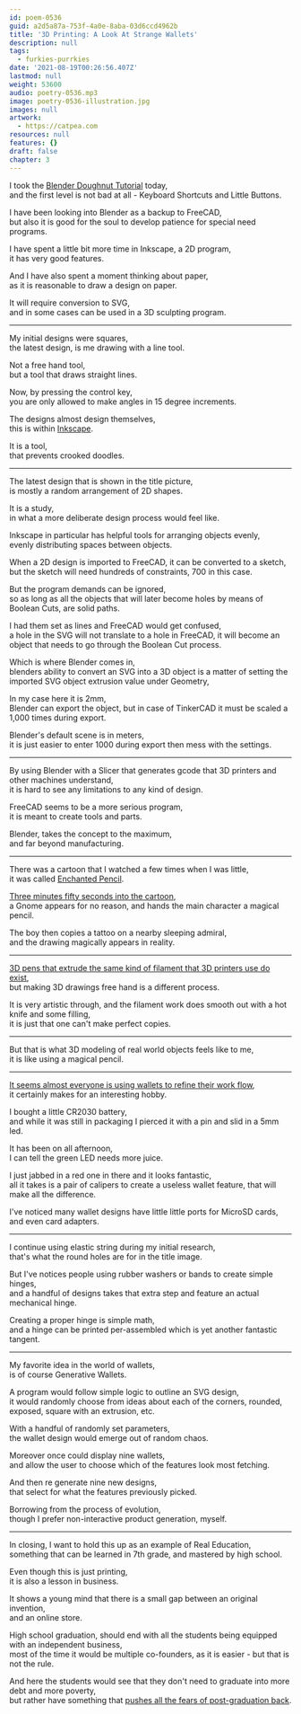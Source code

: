 ```yaml
---
id: poem-0536
guid: a2d5a87a-753f-4a0e-8aba-03d6ccd4962b
title: '3D Printing: A Look At Strange Wallets'
description: null
tags:
  - furkies-purrkies
date: '2021-08-19T00:26:56.407Z'
lastmod: null
weight: 53600
audio: poetry-0536.mp3
image: poetry-0536-illustration.jpg
images: null
artwork:
  - https://catpea.com
resources: null
features: {}
draft: false
chapter: 3
---
```


I took the [Blender Doughnut Tutorial](https://www.youtube.com/watch?v=TPrnSACiTJ4) today,\
and the first level is not bad at all - Keyboard Shortcuts and Little Buttons.

I have been looking into Blender as a backup to FreeCAD,\
but also it is good for the soul to develop patience for special need programs.

I have spent a little bit more time in Inkscape, a 2D program,\
it has very good features.

And I have also spent a moment thinking about paper,\
as it is reasonable to draw a design on paper.

It will require conversion to SVG,\
and in some cases can be used in a 3D sculpting program.

---

My initial designs were squares,\
the latest design, is me drawing with a line tool.

Not a free hand tool,\
but a tool that draws straight lines.

Now, by pressing the control key,\
you are only allowed to make angles in 15 degree increments.

The designs almost design themselves,\
this is within [Inkscape](https://www.youtube.com/results?search_query=Inkscape+tutorial).

It is a tool,\
that prevents crooked doodles.

---

The latest design that is shown in the title picture,\
is mostly a random arrangement of 2D shapes.

It is a study,\
in what a more deliberate design process would feel like.

Inkscape in particular has helpful tools for arranging objects evenly,\
evenly distributing spaces between objects.

When a 2D design is imported to FreeCAD, it can be converted to a sketch,\
but the sketch will need hundreds of constraints, 700 in this case.

But the program demands can be ignored,\
so as long as all the objects that will later become holes by means of Boolean Cuts, are solid paths.

I had them set as lines and FreeCAD would get confused,\
a hole in the SVG will not translate to a hole in FreeCAD, it will become an object that needs to go through the Boolean Cut process.

Which is where Blender comes in,\
blenders ability to convert an SVG into a 3D object is a matter of setting the imported SVG object extrusion value under Geometry,

In my case here it is 2mm,\
Blender can export the object, but in case of TinkerCAD it must be scaled a 1,000 times during export.

Blender's default scene is in meters,\
it is just easier to enter 1000 during export then mess with the settings.

---

By using Blender with a Slicer that generates gcode that 3D printers and other machines understand,\
it is hard to see any limitations to any kind of design.

FreeCAD seems to be a more serious program,\
it is meant to create tools and parts.

Blender, takes the concept to the maximum,\
and far beyond manufacturing.

---

There was a cartoon that I watched a few times when I was little,\
it was called [Enchanted Pencil](https://www.youtube.com/watch?v=7TdvUcVZFWs).

[Three minutes fifty seconds into the cartoon](https://youtu.be/7TdvUcVZFWs?t=228),\
a Gnome appears for no reason, and hands the main character a magical pencil.

The boy then copies a tattoo on a nearby sleeping admiral,\
and the drawing magically appears in reality.

---

[3D pens that extrude the same kind of filament that 3D printers use do exist](https://www.youtube.com/watch?v=I0EfPcc6O6k),\
but making 3D drawings free hand is a different process.

It is very artistic through, and the filament work does smooth out with a hot knife and some filling,\
it is just that one can't make perfect copies.

---

But that is what 3D modeling of real world objects feels like to me,\
it is like using a magical pencil.

---

[It seems almost everyone is using wallets to refine their work flow](https://www.kickstarter.com/stories/wallets),\
it certainly makes for an interesting hobby.

I bought a little CR2030 battery,\
and while it was still in packaging I pierced it with a pin and slid in a 5mm led.

It has been on all afternoon,\
I can tell the green LED needs more juice.

I just jabbed in a red one in there and it looks fantastic,\
all it takes is a pair of calipers to create a useless wallet feature, that will make all the difference.

I've noticed many wallet designs have little little ports for MicroSD cards,\
and even card adapters.

---

I continue using elastic string during my initial research,\
that's what the round holes are for in the title image.

But I've notices people using rubber washers or bands to create simple hinges,\
and a handful of designs takes that extra step and feature an actual mechanical hinge.

Creating a proper hinge is simple math,\
and a hinge can be printed per-assembled which is yet another fantastic tangent.

---

My favorite idea in the world of wallets,\
is of course Generative Wallets.

A program would follow simple logic to outline an SVG design,\
it would randomly choose from ideas about each of the corners, rounded, exposed, square with an extrusion, etc.

With a handful of randomly set parameters,\
the wallet design would emerge out of random chaos.

Moreover once could display nine wallets,\
and allow the user to choose which of the features look most fetching.

And then re generate nine new designs,\
that select for what the features previously picked.

Borrowing from the process of evolution,\
though I prefer non-interactive product generation, myself.

---

In closing, I want to hold this up as an example of Real Education,\
something that can be learned in 7th grade, and mastered by high school.

Even though this is just printing,\
it is also a lesson in business.

It shows a young mind that there is a small gap between an original invention,\
and an online store.

High school graduation, should end with all the students being equipped with an independent business,\
most of the time it would be multiple co-founders, as it is easier - but that is not the rule.

And here the students would see that they don't need to graduate into more debt and more poverty,\
but rather have something that [pushes all the fears of post-graduation back](https://www.youtube.com/watch?v=9M4tdMsg3ts).

